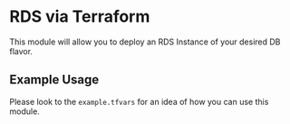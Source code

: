# RDS via Terraform

This module will allow you to deploy an RDS Instance of your desired DB flavor.

## Example Usage

Please look to the `example.tfvars` for an idea of how you can use this module.
